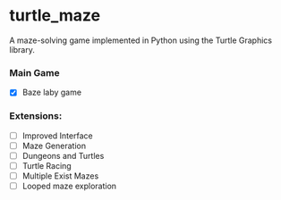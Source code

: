 # turtle_maze
A maze-solving game implemented in Python using the Turtle Graphics library.

### Main Game
- [x] Baze laby game

### Extensions:
- [ ] Improved Interface
- [ ] Maze Generation
- [ ] Dungeons and Turtles
- [ ] Turtle Racing
- [ ] Multiple Exist Mazes
- [ ] Looped maze exploration
